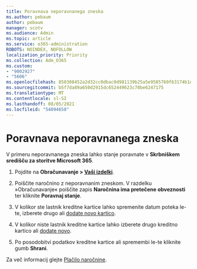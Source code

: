 ```yaml
---
title: Poravnava neporavnanega zneska
ms.author: pebaum
author: pebaum
manager: scotv
ms.audience: Admin
ms.topic: article
ms.service: o365-administration
ROBOTS: NOINDEX, NOFOLLOW
localization_priority: Priority
ms.collection: Adm_O365
ms.custom:
- "9002927"
- "5606"
ms.openlocfilehash: 850308452a2d32cc0dbac0d981139b25a5e9585760f63174b1db37adfe0150a0
ms.sourcegitcommit: b5f7da89a650d2915dc652449623c78be6247175
ms.translationtype: MT
ms.contentlocale: sl-SI
ms.lasthandoff: 08/05/2021
ms.locfileid: "54094658"
---
```

# <a name="settle-an-outstanding-balance"></a>Poravnava neporavnanega zneska

V primeru neporavnanega zneska lahko stanje poravnate v **Skrbniškem središču za storitve Microsoft 365**.

1. Pojdite na **Obračunavanje > [Vaši izdelki](https://go.microsoft.com/fwlink/p/?linkid=842054)**.

2. Poiščite naročnino z neporavnanim zneskom. V razdelku »Obračunavanje« poiščite zapis **Naročnina ima pretečene obveznosti** ter kliknite **Poravnaj stanje**.

3. V kolikor ste lastnik kreditne kartice lahko spremenite datum poteka le-te, izberete drugo ali [dodate novo kartico](https://docs.microsoft.com/microsoft-365/commerce/billing-and-payments/manage-payment-methods?view=o365-worldwide).

4. V kolikor niste lastnik kreditne kartice lahko izberete drugo kreditno kartico ali [dodate novo](https://docs.microsoft.com/microsoft-365/commerce/billing-and-payments/manage-payment-methods?view=o365-worldwide).

5. Po posodobitvi podatkov kreditne kartice ali spremembi le-te kliknite gumb **Shrani**.

Za več informacij glejte [Plačilo naročnine](https://docs.microsoft.com/microsoft-365/commerce/billing-and-payments/pay-for-your-subscription?view=o365-worldwide).
